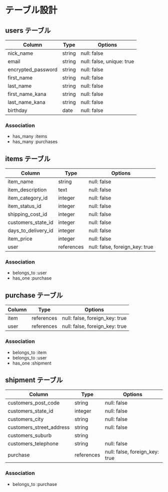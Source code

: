 # テーブル設計

## users テーブル

| Column             | Type   | Options     |
| ------------------ | ------ | ----------- |
| nick_name          | string | null: false |
| email              | string | null: false, unique: true |
| encrypted_password | string | null: false |
| first_name         | string | null: false |
| last_name          | string | null: false |
| first_name_kana    | string | null: false |
| last_name_kana     | string | null: false |
| birthday           | date   | null: false |

### Association

- has_many :items
- has_many :purchases

## items テーブル

| Column              | Type       | Options                        |
| ------------------- | ---------- | ------------------------------ |
| item_name           | string     | null: false                    |
| item_description    | text       | null: false                    |
| item_category_id    | integer    | null: false                    |
| item_status_id      | integer    | null: false                    |
| shipping_cost_id    | integer    | null: false                    |
| customers_state_id  | integer    | null: false                    |
| days_to_delivery_id | integer    | null: false                    |
| item_price          | integer    | null: false                    |
| user                | references | null: false, foreign_key: true |

### Association

- belongs_to :user
- has_one    :purchase

## purchase テーブル

| Column  | Type       | Options                        |
| ------- | ---------- | ------------------------------ |
| item    | references | null: false, foreign_key: true |
| user    | references | null: false, foreign_key: true |

### Association

- belongs_to :item
- belongs_to :user
- has_one    :shipment

## shipment テーブル

| Column                   | Type       | Options                        |
| ------------------------ | ---------- | ------------------------------ |
| customers_post_code      | string     | null: false                    |
| customers_state_id       | integer    | null: false                    |
| customers_city           | string     | null: false                    |
| customers_street_address | string     | null: false                    |
| customers_suburb         | string     |                                |
| customers_telephone      | string     | null: false                    |
| purchase                 | references | null: false, foreign_key: true |


### Association

- belongs_to :purchase